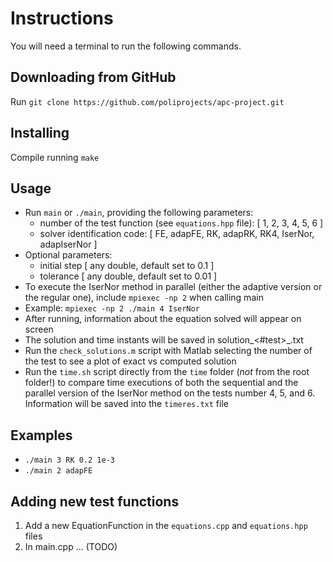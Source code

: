 # Instructions
You will need a terminal to run the following commands.

## Downloading from GitHub
Run ```git clone https://github.com/poliprojects/apc-project.git```

## Installing
Compile running ```make```

## Usage
* Run ```main``` or ```./main```, providing the following parameters:
	* number of the test function (see ```equations.hpp``` file):
	    [ 1, 2, 3, 4, 5, 6 ]
	* solver identification code:
	    [ FE, adapFE, RK, adapRK, RK4, IserNor, adapIserNor ]
* Optional parameters:
	* initial step [ any double, default set to 0.1 ]
	* tolerance [ any double, default set to 0.01 ]
* To execute the IserNor method in parallel (either the adaptive version or the
    regular one), include ```mpiexec -np 2``` when calling main
* Example: ```mpiexec -np 2 ./main 4 IserNor```
* After running, information about the equation solved will appear on screen
* The solution and time instants will be saved in solution_<#test>\_<method>.txt
* Run the ```check_solutions.m``` script with Matlab selecting the number of the
test to see a plot of exact vs computed solution
* Run the ```time.sh``` script directly from the ```time``` folder (*not* from
    the root folder!) to compare time executions of both the sequential and
    the parallel version of the IserNor method on the tests number 4, 5, and 6.
    Information will be saved into the ```timeres.txt``` file

## Examples
* ```./main 3 RK 0.2 1e-3```
* ```./main 2 adapFE```

## Adding new test functions
1) Add a new EquationFunction in the ```equations.cpp``` and
```equations.hpp``` files
2) In main.cpp ... (TODO)
